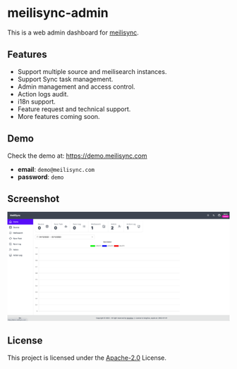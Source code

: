 # meilisync-admin

This is a web admin dashboard for [meilisync](https://github.com/long2ice/meilisync).

## Features

- Support multiple source and meilisearch instances.
- Support Sync task management.
- Admin management and access control.
- Action logs audit.
- i18n support.
- Feature request and technical support.
- More features coming soon.

## Demo

Check the demo at: https://demo.meilisync.com

- **email**: `demo@meilisync.com`
- **password**: `demo`

## Screenshot

![meilisync-admin](./images/meilisync-admin.png)

## License

This project is licensed under the
[Apache-2.0](https://github.com/meilisync/meilisync/blob/main/LICENSE) License.
